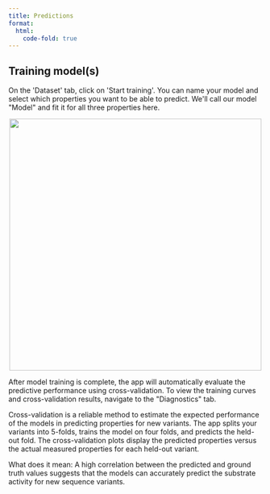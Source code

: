 ```yaml
---
title: Predictions
format:
  html:
    code-fold: true
---
```


## Training model(s)

On the 'Dataset' tab, click on 'Start training'. You can name your model
and select which properties you want to be able to predict. We'll call
our model "Model" and fit it for all three properties here.

<p align="center">
  <img src="/main_tutorial_images/13_train.png" width="500">
</p>

After model training is complete, the app will automatically evaluate
the predictive performance using cross-validation. To view the training
curves and cross-validation results, navigate to the "Diagnostics" tab.

Cross-validation is a reliable method to estimate the expected
performance of the models in predicting properties for new variants. The
app splits your variants into 5-folds, trains the model on four folds,
and predicts the held-out fold. The cross-validation plots display the
predicted properties versus the actual measured properties for each
held-out variant.

What does it mean: A high correlation between the predicted and ground
truth values suggests that the models can accurately predict the
substrate activity for new sequence variants.